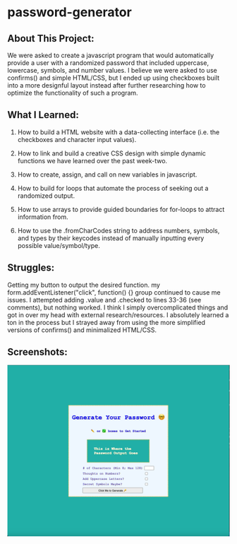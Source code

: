 # password-generator

## About This Project: 

We were asked to create a javascript program that would automatically provide a user with a randomized password that included uppercase, lowercase, symbols, and number values. I believe we were asked to use confirms() and simple HTML/CSS, but I ended up using checkboxes built into a more designful layout instead after further researching how to optimize the functionality of such a program. 

## What I Learned:

1) How to build a HTML website with a data-collecting interface (i.e. the checkboxes and character input values).

2) How to link and build a creative CSS design with simple dynamic functions we have learned over the past week-two. 

3) How to create, assign, and call on new variables in javascript. 

4) How to build for loops that automate the process of seeking out a randomized output. 

5) How to use arrays to provide guided boundaries for for-loops to attract information from. 

6) How to use the .fromCharCodes string to address numbers, symbols, and types by their keycodes instead of manually inputting every possible value/symbol/type. 

## Struggles: 

Getting my button to output the desired function. my form.addEventListener("click", function() {} group continued to cause me issues. I attempted adding .value and .checked to lines 33-36 (see comments), but nothing worked. I think I simply overcomplicated things and got in over my head with external research/resources. I absolutely learned a ton in the process but I strayed away from using the more simplified versions of confirms() and minimalized HTML/CSS. 

## Screenshots: 

![Password-Generator](./screenshot.png) 